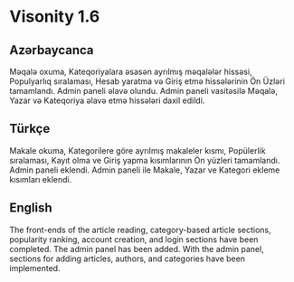 # Visonity 1.6


## Azərbaycanca
Məqalə oxuma, Kateqoriyalara əsasən ayrılmış məqalələr hissəsi, Populyarlıq sıralaması, Hesab yaratma və Giriş etmə hissələrinin Ön Üzləri tamamlandı. Admin paneli əlavə olundu. Admin paneli vasitəsilə Məqalə, Yazar və Kateqoriya əlavə etmə hissələri daxil edildi.

## Türkçe
Makale okuma, Kategorilere göre ayrılmış makaleler kısmı, Popülerlik sıralaması, Kayıt olma ve Giriş yapma kısımlarının Ön yüzleri tamamlandı. Admin paneli eklendi. Admin paneli ile Makale, Yazar ve Kategori ekleme kısımları eklendi.

## English
The front-ends of the article reading, category-based article sections, popularity ranking, account creation, and login sections have been completed. The admin panel has been added. With the admin panel, sections for adding articles, authors, and categories have been implemented.